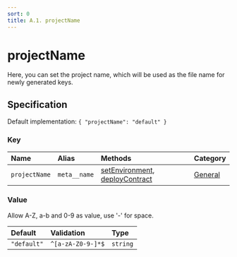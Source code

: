 ```yaml
---
sort: 0
title: A.1. projectName
---
```


# projectName

Here, you can set the project name, which will be used as the file name for newly generated keys.


## Specification

Default implementation: ```{ "projectName": "default" }```

### Key

| **Name** | **Alias** | **Methods** | **Category** |  
|:--|:--|:--|:--|
| ```projectName``` | ```meta__name``` | [setEnvironment](../methods/setEnvironment.html#options), [deployContract](../methods/deployContract.html#options) | [General](../options/#general) |

### Value

Allow A-Z, a-b and 0-9 as value, use '-' for space.

| **Default** | **Validation** | **Type** |
|:--|:--|:--|
| ```"default"``` | ```^[a-zA-Z0-9-]*$``` | ```string``` |

